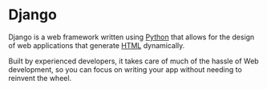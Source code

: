 # Django

Django is a web framework written using [Python](/wiki/Python) that allows for the design of web applications that generate [HTML](/wiki/HTML) dynamically.
Built by experienced developers, it takes care of much of the hassle of Web development, so you can focus on writing your app without needing to reinvent the wheel.